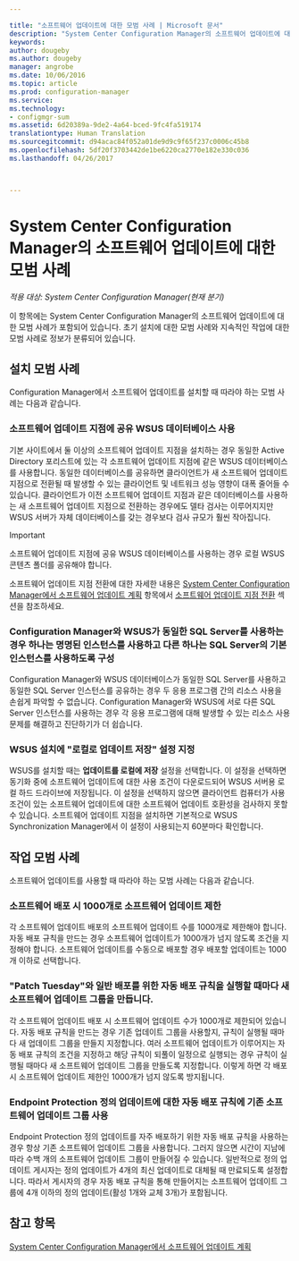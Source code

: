 ```yaml
---

title: "소프트웨어 업데이트에 대한 모범 사례 | Microsoft 문서"
description: "System Center Configuration Manager의 소프트웨어 업데이트에 대한 다음 모범 사례를 따르세요."
keywords: 
author: dougeby
ms.author: dougeby
manager: angrobe
ms.date: 10/06/2016
ms.topic: article
ms.prod: configuration-manager
ms.service: 
ms.technology:
- configmgr-sum
ms.assetid: 6d20389a-9de2-4a64-bced-9fc4fa519174
translationtype: Human Translation
ms.sourcegitcommit: d94acac84f052a01de9d9c9f65f237c0006c45b8
ms.openlocfilehash: 5df20f3703442de1be6220ca2770e182e330c036
ms.lasthandoff: 04/26/2017



---
```

# <a name="best-practices-for-software-updates-in-system-center-configuration-manager"></a>System Center Configuration Manager의 소프트웨어 업데이트에 대한 모범 사례

*적용 대상: System Center Configuration Manager(현재 분기)*

이 항목에는 System Center Configuration Manager의 소프트웨어 업데이트에 대한 모범 사례가 포함되어 있습니다. 초기 설치에 대한 모범 사례와 지속적인 작업에 대한 모범 사례로 정보가 분류되어 있습니다.  

## <a name="installation-best-practices"></a>설치 모범 사례  
 Configuration Manager에서 소프트웨어 업데이트를 설치할 때 따라야 하는 모범 사례는 다음과 같습니다.  

### <a name="use-a-shared-wsus-database-for-software-update-points"></a>소프트웨어 업데이트 지점에 공유 WSUS 데이터베이스 사용  
 기본 사이트에서 둘 이상의 소프트웨어 업데이트 지점을 설치하는 경우 동일한 Active Directory 포리스트에 있는 각 소프트웨어 업데이트 지점에 같은 WSUS 데이터베이스를 사용합니다. 동일한 데이터베이스를 공유하면 클라이언트가 새 소프트웨어 업데이트 지점으로 전환될 때 발생할 수 있는 클라이언트 및 네트워크 성능 영향이 대폭 줄어들 수 있습니다. 클라이언트가 이전 소프트웨어 업데이트 지점과 같은 데이터베이스를 사용하는 새 소프트웨어 업데이트 지점으로 전환하는 경우에도 델타 검사는 이루어지지만 WSUS 서버가 자체 데이터베이스를 갖는 경우보다 검사 규모가 훨씬 작아집니다.  

> [!IMPORTANT]  
>  소프트웨어 업데이트 지점에 공유 WSUS 데이터베이스를 사용하는 경우 로컬 WSUS 콘텐츠 폴더를 공유해야 합니다.  

 소프트웨어 업데이트 지점 전환에 대한 자세한 내용은 [System Center Configuration Manager에서 소프트웨어 업데이트 계획](../../sum/plan-design/plan-for-software-updates.md) 항목에서 [소프트웨어 업데이트 지점 전환](../../sum/plan-design/plan-for-software-updates.md#BKMK_SUPSwitching) 섹션을 참조하세요.  

### <a name="when-configuration-manager-and-wsus-use-the-same-sql-server-configure-one-of-these-to-use-a-named-instance-and-the-other-to-use-the-default-instance-of-sql-server"></a>Configuration Manager와 WSUS가 동일한 SQL Server를 사용하는 경우 하나는 명명된 인스턴스를 사용하고 다른 하나는 SQL Server의 기본 인스턴스를 사용하도록 구성  
 Configuration Manager와 WSUS 데이터베이스가 동일한 SQL Server를 사용하고 동일한 SQL Server 인스턴스를 공유하는 경우 두 응용 프로그램 간의 리소스 사용을 손쉽게 파악할 수 없습니다. Configuration Manager와 WSUS에 서로 다른 SQL Server 인스턴스를 사용하는 경우 각 응용 프로그램에 대해 발생할 수 있는 리소스 사용 문제를 해결하고 진단하기가 더 쉽습니다.  

### <a name="specify-the-store-updates-locally-setting-for-the-wsus-installation"></a>WSUS 설치에 "로컬로 업데이트 저장" 설정 지정  
 WSUS를 설치할 때는 **업데이트를 로컬에 저장** 설정을 선택합니다. 이 설정을 선택하면 동기화 중에 소프트웨어 업데이트에 대한 사용 조건이 다운로드되어 WSUS 서버용 로컬 하드 드라이브에 저장됩니다. 이 설정을 선택하지 않으면 클라이언트 컴퓨터가 사용 조건이 있는 소프트웨어 업데이트에 대한 소프트웨어 업데이트 호환성을 검사하지 못할 수 있습니다. 소프트웨어 업데이트 지점을 설치하면 기본적으로 WSUS Synchronization Manager에서 이 설정이 사용되는지 60분마다 확인합니다.  

## <a name="operational-best-practices"></a>작업 모범 사례  
 소프트웨어 업데이트를 사용할 때 따라야 하는 모범 사례는 다음과 같습니다.  

### <a name="limit-software-updates-to-1000-in-a-single-software-update-deployment"></a>소프트웨어 배포 시 1000개로 소프트웨어 업데이트 제한  
 각 소프트웨어 업데이트 배포의 소프트웨어 업데이트 수를 1000개로 제한해야 합니다. 자동 배포 규칙을 만드는 경우 소프트웨어 업데이트가 1000개가 넘지 않도록 조건을 지정해야 합니다. 소프트웨어 업데이트를 수동으로 배포할 경우 배포할 업데이트는 1000개 이하로 선택합니다.  

### <a name="create-a-new-software-update-group-each-time-an-automatic-deployment-rule-runs-for-patch-tuesday-and-for-general-deployment"></a>"Patch Tuesday"와 일반 배포를 위한 자동 배포 규칙을 실행할 때마다 새 소프트웨어 업데이트 그룹을 만듭니다.  
 각 소프트웨어 업데이트 배포 시 소프트웨어 업데이트 수가 1000개로 제한되어 있습니다. 자동 배포 규칙을 만드는 경우 기존 업데이트 그룹을 사용할지, 규칙이 실행될 때마다 새 업데이트 그룹을 만들지 지정합니다. 여러 소프트웨어 업데이트가 이루어지는 자동 배포 규칙의 조건을 지정하고 해당 규칙이 되풀이 일정으로 실행되는 경우 규칙이 실행될 때마다 새 소프트웨어 업데이트 그룹을 만들도록 지정합니다. 이렇게 하면 각 배포 시 소프트웨어 업데이트 제한인 1000개가 넘지 않도록 방지됩니다.  

### <a name="use-an-existing-software-update-group-for-automatic-deployment-rules-for-endpoint-protection-definition-updates"></a>Endpoint Protection 정의 업데이트에 대한 자동 배포 규칙에 기존 소프트웨어 업데이트 그룹 사용  
 Endpoint Protection 정의 업데이트를 자주 배포하기 위한 자동 배포 규칙을 사용하는 경우 항상 기존 소프트웨어 업데이트 그룹을 사용합니다. 그러지 않으면 시간이 지남에 따라 수백 개의 소프트웨어 업데이트 그룹이 만들어질 수 있습니다. 일반적으로 정의 업데이트 게시자는 정의 업데이트가 4개의 최신 업데이트로 대체될 때 만료되도록 설정합니다. 따라서 게시자의 경우 자동 배포 규칙을 통해 만들어지는 소프트웨어 업데이트 그룹에 4개 이하의 정의 업데이트(활성 1개와 교체 3개)가 포함됩니다.  

## <a name="see-also"></a>참고 항목  
 [System Center Configuration Manager에서 소프트웨어 업데이트 계획](../../sum/plan-design/plan-for-software-updates.md)

